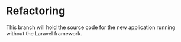 # Refactoring
This branch will hold the source code for the new application running without the Laravel framework.